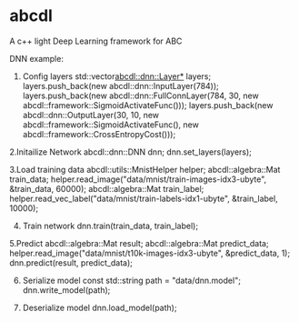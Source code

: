 # abcdl
A c++ light Deep Learning framework for ABC

DNN example:

1. Config layers
std::vector<abcdl::dnn::Layer*> layers;
layers.push_back(new abcdl::dnn::InputLayer(784));
layers.push_back(new abcdl::dnn::FullConnLayer(784, 30, new abcdl::framework::SigmoidActivateFunc()));
layers.push_back(new abcdl::dnn::OutputLayer(30, 10, new abcdl::framework::SigmoidActivateFunc(), new abcdl::framework::CrossEntropyCost()));

2.Initailize Network
abcdl::dnn::DNN dnn;
dnn.set_layers(layers);

3.Load training data
abcdl::utils::MnistHelper<real> helper;
abcdl::algebra::Mat train_data;
helper.read_image("data/mnist/train-images-idx3-ubyte", &train_data, 60000);
abcdl::algebra::Mat train_label;
helper.read_vec_label("data/mnist/train-labels-idx1-ubyte", &train_label, 10000);
  
4. Train network
dnn.train(train_data, train_label);

5.Predict
abcdl::algebra::Mat result;
abcdl::algebra::Mat predict_data;
helper.read_image("data/mnist/t10k-images-idx3-ubyte", &predict_data, 1);
dnn.predict(result, predict_data);

6. Serialize model
const std::string path = "data/dnn.model";
dnn.write_model(path);

7. Deserialize model
dnn.load_model(path);
